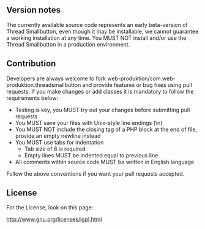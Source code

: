 Version notes
-------------

The currently available source code represents an early beta-version of Thread Smallbutton, even though it may be installable, we cannot guarantee a working installation at any time. You MUST NOT install and/or use the Thread Smallbutton in a production environment.

Contribution
------------

Developers are always welcome to fork web-produktion/com.web-produktion.threadsmallbutton and provide features or bug fixes using pull requests. If you make changes or add classes it is mandatory to follow the requirements below:

* Testing is key, you MUST try out your changes before submitting pull requests
* You MUST save your files with Unix-style line endings (\n)
* You MUST NOT include the closing tag of a PHP block at the end of file, provide an empty newline instead
* You MUST use tabs for indentation
    * Tab size of 8 is required
    * Empty lines MUST be indented equal to previous line
* All comments within source code MUST be written in English language

Follow the above conventions if you want your pull requests accepted.

License
-------

For the License, look on this page:

http://www.gnu.org/licenses/lgpl.html
